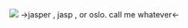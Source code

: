 ![](https://media.discordapp.net/attachments/1076549645519552552/1412066073439633552/Untitled873_20250901142523.png?ex=68b6f082&is=68b59f02&hm=087e0c8c80a221a6269648d21cfa0b50c8eda9d901e81236a76ed52969bd7f54&=&format=webp&quality=lossless)
->jasper , jasp , or oslo. call me whatever<-
